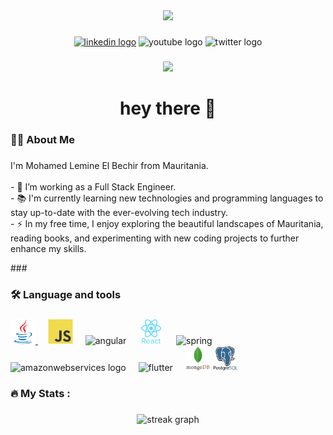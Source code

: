<div align="center">
  <img height="150" src="https://camo.githubusercontent.com/62da68eb62b1e5f175f7d1f0191dd89a653d7908feb22d37d4a0ab07365d6791/68747470733a2f2f6d656469612e67697068792e636f6d2f6d656469612f4d3967624264396e6244724f5475314d71782f67697068792e676966"  />
</div>

###

<div align="center">
  <a href="https://www.linkedin.com/in/mohamed-lemin-el-bechir-364b26173/" target="blank"><img src="https://img.shields.io/static/v1?message=LinkedIn&logo=linkedin&label=&color=0077B5&logoColor=white&labelColor=&style=for-the-badge" height="25" alt="linkedin logo"  /></a>
  <img src="https://img.shields.io/static/v1?message=Youtube&logo=youtube&label=&color=FF0000&logoColor=white&labelColor=&style=for-the-badge" height="25" alt="youtube logo"  />
  <img src="https://img.shields.io/static/v1?message=Twitter&logo=twitter&label=&color=1DA1F2&logoColor=white&labelColor=&style=for-the-badge" height="25" alt="twitter logo"  />
</div>

###

<div align="center">
  <img src="https://visitor-badge.laobi.icu/badge?page_id=maurodesouza.maurodesouza&"  />
</div>

###

<h1 align="center">hey there 👋</h1>

###

<h3 align="left">👩‍💻  About Me</h3>

###

<p align="left">I'm Mohamed Lemine El Bechir from Mauritania. <br><br>- 🔭 I’m working as a Full Stack Engineer.<br>- 📚 I'm currently learning new technologies and programming languages to stay up-to-date with the ever-evolving tech industry.<br>- ⚡ In my free time, I enjoy exploring the beautiful landscapes of Mauritania, reading books, and experimenting with new coding projects to further enhance my skills.</p>
###

<h3 align="left">🛠 Language and tools</h3>

###

<div align="left">
<a href="https://www.java.com" target="_blank" rel="noreferrer"> <img src="https://raw.githubusercontent.com/devicons/devicon/master/icons/java/java-original.svg" alt="java" width="40" 
  height="40"/> </a>
  <img width="12" />
<img src="https://raw.githubusercontent.com/devicons/devicon/master/icons/javascript/javascript-original.svg" alt="javascript" width="40" height="40"/>  <img width="12" />
<img src="https://angular.io/assets/images/logos/angular/angular.svg" alt="angular" width="40" height="40"/>  <img width="12" />
 <img src="https://raw.githubusercontent.com/devicons/devicon/master/icons/react/react-original-wordmark.svg" alt="react" width="40" height="40"/>  <img width="12" />
<img src="https://www.vectorlogo.zone/logos/springio/springio-icon.svg" alt="spring" width="40" height="40"/>  <img width="12" />
  <img src="https://cdn.jsdelivr.net/gh/devicons/devicon/icons/amazonwebservices/amazonwebservices-original.svg" height="40" alt="amazonwebservices logo"  />
  <img width="12" />
<img src="https://www.vectorlogo.zone/logos/flutterio/flutterio-icon.svg" alt="flutter" width="40" height="40"/>   <img width="12" />
<img src="https://raw.githubusercontent.com/devicons/devicon/master/icons/mongodb/mongodb-original-wordmark.svg" alt="mongodb" width="40" height="40"/  <img width="12" />
<img src="https://raw.githubusercontent.com/devicons/devicon/master/icons/postgresql/postgresql-original-wordmark.svg" alt="postgresql" width="40" height="40"/></div>

###

<h3 align="left">🔥   My Stats :</h3>

###

<div align="center">
  <img src="https://streak-stats.demolab.com?user=maurodesouza&locale=en&mode=daily&theme=dark&hide_border=false&border_radius=5&order=3" height="220" alt="streak graph"  />
</div>

###
